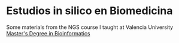 # Estudios in silico en Biomedicina

Some materials from the NGS course I taught at Valencia University
[Master's Degree in Bioinformatics](http://www.uv.es/uvweb/master-bioinformatica/es/master-universitario-bioinformatica-1285885000618.html)
